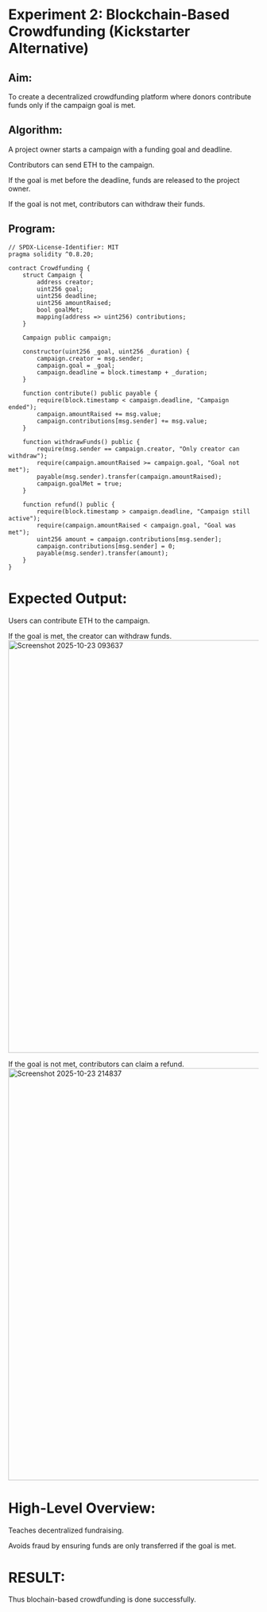 # Experiment 2: Blockchain-Based Crowdfunding (Kickstarter Alternative)
## Aim:
To create a decentralized crowdfunding platform where donors contribute funds only if the campaign goal is met.

## Algorithm:
A project owner starts a campaign with a funding goal and deadline.


Contributors can send ETH to the campaign.


If the goal is met before the deadline, funds are released to the project owner.


If the goal is not met, contributors can withdraw their funds.


## Program:
```
// SPDX-License-Identifier: MIT
pragma solidity ^0.8.20;

contract Crowdfunding {
    struct Campaign {
        address creator;
        uint256 goal;
        uint256 deadline;
        uint256 amountRaised;
        bool goalMet;
        mapping(address => uint256) contributions;
    }

    Campaign public campaign;

    constructor(uint256 _goal, uint256 _duration) {
        campaign.creator = msg.sender;
        campaign.goal = _goal;
        campaign.deadline = block.timestamp + _duration;
    }

    function contribute() public payable {
        require(block.timestamp < campaign.deadline, "Campaign ended");
        campaign.amountRaised += msg.value;
        campaign.contributions[msg.sender] += msg.value;
    }

    function withdrawFunds() public {
        require(msg.sender == campaign.creator, "Only creator can withdraw");
        require(campaign.amountRaised >= campaign.goal, "Goal not met");
        payable(msg.sender).transfer(campaign.amountRaised);
        campaign.goalMet = true;
    }

    function refund() public {
        require(block.timestamp > campaign.deadline, "Campaign still active");
        require(campaign.amountRaised < campaign.goal, "Goal was met");
        uint256 amount = campaign.contributions[msg.sender];
        campaign.contributions[msg.sender] = 0;
        payable(msg.sender).transfer(amount);
    }
}
```
# Expected Output:
Users can contribute ETH to the campaign.


If the goal is met, the creator can withdraw funds.
<img width="1915" height="831" alt="Screenshot 2025-10-23 093637" src="https://github.com/user-attachments/assets/bb86fc5a-2550-4af3-914f-e38637376bbc" />


If the goal is not met, contributors can claim a refund.
<img width="1918" height="830" alt="Screenshot 2025-10-23 214837" src="https://github.com/user-attachments/assets/48fd75c2-8ed1-46c3-b8aa-3eb41ea634e6" />


# High-Level Overview:
Teaches decentralized fundraising.

Avoids fraud by ensuring funds are only transferred if the goal is met.

# RESULT: 
Thus blochain-based crowdfunding is done successfully.
